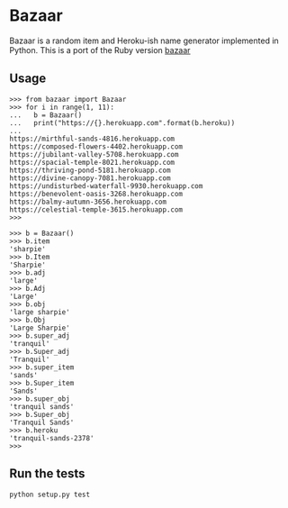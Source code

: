 # Bazaar

Bazaar is a random item and Heroku-ish name generator implemented in Python. This is a port of the Ruby version [bazaar][bazaar]

## Usage

	>>> from bazaar import Bazaar
	>>> for i in range(1, 11):
	...   b = Bazaar()
	...   print("https://{}.herokuapp.com".format(b.heroku))
	... 
	https://mirthful-sands-4816.herokuapp.com
	https://composed-flowers-4402.herokuapp.com
	https://jubilant-valley-5708.herokuapp.com
	https://spacial-temple-8021.herokuapp.com
	https://thriving-pond-5181.herokuapp.com
	https://divine-canopy-7081.herokuapp.com
	https://undisturbed-waterfall-9930.herokuapp.com
	https://benevolent-oasis-3268.herokuapp.com
	https://balmy-autumn-3656.herokuapp.com
	https://celestial-temple-3615.herokuapp.com
	>>> 

	>>> b = Bazaar()
	>>> b.item
	'sharpie'
	>>> b.Item
	'Sharpie'
	>>> b.adj
	'large'
	>>> b.Adj
	'Large'
	>>> b.obj
	'large sharpie'
	>>> b.Obj
	'Large Sharpie'
	>>> b.super_adj
	'tranquil'
	>>> b.Super_adj
	'Tranquil'
	>>> b.super_item
	'sands'
	>>> b.Super_item
	'Sands'
	>>> b.super_obj
	'tranquil sands'
	>>> b.Super_obj
	'Tranquil Sands'
	>>> b.heroku
	'tranquil-sands-2378'
	>>> 


## Run the tests

    python setup.py test

[bazaar]: https://github.com/raycchan/bazaar
